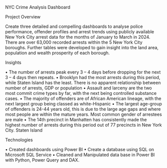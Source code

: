 NYC Crime Analysis Dashboard

Project Overview

Create three detailed and compelling dashboards to analyse police performance, offender profiles and arrest trends using publicly available New York City arrest data for the months of January to March in 2024. There are over 63,000 recorded arrests within the 5 New York City boroughs. Further tables were developed to gain insight into the land area, population and wealth prosperity of each borough.

Insights

•	The number of arrests peak every 3 – 4 days before dropping for the next 3 – 4 days then repeats.
•	Brooklyn had the most arrests during this period, while Staten Island has the least. There is no apparent relationship between number of arrests, GDP or population
•	Assault and larceny are the two most commit crime types by far, with the next being controlled substance cases.
•	The majority of offenders are of African American lineage, with the next largest group being classed as white-Hispanic 
•	The largest age-group of offenders is 24-44 years old, this is due to the large age gaps and where most people are within the mature years. Most common gender of arrestees are male
•	The 14th precinct in Manhatten has consistently made the highest number of arrests during this period out of 77 precincts in New York City. Staten Island

Technologies

•	Created dashboards using Power BI
•	Create a database using SQL on Microsoft SQL Service 
•	Cleaned and Manipulated data base in Power BI with Python, Power Query and DAX.

